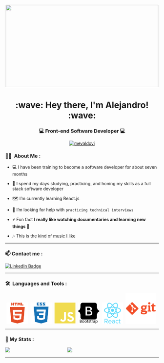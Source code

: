 <p align="center"><img src="https://media.giphy.com/media/xaU9pn4NS2g9Btvmtl/giphy.gif" width="500" height="270"  /></p>

<h1 align="center"> :wave: Hey there, I'm Alejandro! :wave: </h1>

<h3 align="center">💻 Front-end Software Developer 💻</h3>

<p align="center"><a href="https://github.com/ryo-ma/github-profile-trophy"><img src="https://github-profile-trophy.vercel.app/?username=alejandro-pedrazaaa" alt="mevaldovi" /></a></p>


### :man_technologist: &nbsp;About Me :

- 💻 I have been training to become a software developer for about seven months

- 📝 I spend my days studying, practicing, and honing my skills as a full stack software developer

- 🗺️ I’m currently learning React.js

- 🤔 I’m looking for help with `practicing technical interviews`

- ⚡ Fun fact **I really like watching documentaries and learning new things 🎥**

- 🎶 This is the kind of [music I like](https://open.spotify.com/playlist/7mHplBn1Z5KpCfK1i7V2vH)

---

### 📫 Contact me :

<p><a href="https://www.linkedin.com/in/alejandro-pedrazaaa/"><img src="https://img.shields.io/badge/LinkedIn-blue?style=for-the-badge&logo=linkedin&logoColor=white" alt="LinkedIn Badge"></a>
</p>

---

### 🛠 &nbsp;Languages and Tools : 
<div align="center">
  <img src="https://github.com/devicons/devicon/blob/master/icons/html5/html5-plain-wordmark.svg" title="HTML5" alt="HTML" width="70" height="70" />&nbsp;
  <img src="https://github.com/devicons/devicon/blob/master/icons/css3/css3-plain-wordmark.svg"  title="CSS3" alt="CSS" width="70" height="70"/>&nbsp;
  <img src="https://github.com/devicons/devicon/blob/master/icons/javascript/javascript-plain.svg" title="JavaScript" alt="JavaScript" width="70" height="70"/>&nbsp;
  <img src="https://github.com/devicons/devicon/blob/master/icons/bootstrap/bootstrap-plain-wordmark.svg"  title="Bootstrap" alt="Bootstrap" width="70"       height="70"/>&nbsp;
  <img src="https://github.com/devicons/devicon/blob/master/icons/react/react-original-wordmark.svg" title="React" alt="React" width="70" height="70"/>&nbsp;
  <img src="https://github.com/devicons/devicon/blob/master/icons/git/git-plain-wordmark.svg" title="Git" alt="Git" width="100" height="100"/>&nbsp;
</div>

---

### 💯  My Stats : 

<div>
<a href="https://git.io/streak-stats"><img src="https://github-readme-stats.vercel.app/api/top-langs/?username=alejandro-pedrazaaa&layout=compact&show_icons=true&include_all_commits=true&count_private=true&theme=jolly&layout=compact" width="300" align="right"/></a>
<a href="http://github-readme-streak-stats.herokuapp.com?user=alejandro-pedrazaaa&theme=jolly"><img src="http://github-readme-streak-stats.herokuapp.com?user=alejandro-pedrazaaa&theme=jolly" width="510" /></a>
</div>

---
